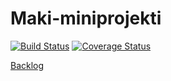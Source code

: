 # Maki-miniprojekti
[![Build Status](https://travis-ci.org/aalri/Maki-miniprojekti.svg?branch=master)](https://travis-ci.org/aalri/Maki-miniprojekti)
[![Coverage Status](https://coveralls.io/repos/github/aalri/Maki-miniprojekti/badge.svg?branch=master)](https://coveralls.io/github/aalri/Maki-miniprojekti?branch=master)

[Backlog](https://docs.google.com/spreadsheets/d/1jtOpXgej0HgQPqO3x0lLrMbt2etaI0GsMm9G2m00gns/edit?usp=sharing)
